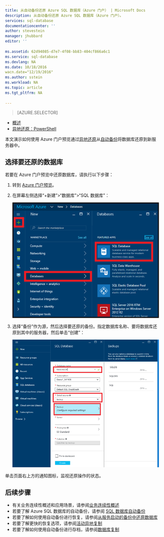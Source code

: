 ```yaml
---
title: 从自动备份还原 Azure SQL 数据库（Azure 门户） | Microsoft Docs
description: 从自动备份还原 Azure SQL 数据库（Azure 门户）。
services: sql-database
documentationcenter: ''
author: stevestein
manager: jhubbard
editor: ''

ms.assetid: 62d94085-d7e7-4f08-bb83-404cf866a6c1
ms.service: sql-database
ms.devlang: NA
ms.date: 10/18/2016
wacn.date="12/19/2016"
ms.author: sstein
ms.workload: NA
ms.topic: article
ms.tgt_pltfrm: NA

---
```



> [AZURE.SELECTOR]
- [概述](/documentation/articles/sql-database-recovery-using-backups/#geo-restore)
- [异地还原：PowerShell](/documentation/articles/sql-database-geo-restore-powershell/)


本文演示如何使用 Azure 门户预览通过[异地还原](/documentation/articles/sql-database-recovery-using-backups/#geo-restore)从[自动备份](/documentation/articles/sql-database-automated-backups/)将数据库还原到新服务器中。

## 选择要还原的数据库
若要在 Azure 门户预览中还原数据库，请执行以下步骤：

1. 转到 [Azure 门户预览](https://portal.azure.cn)。
2. 在屏幕左侧选择“+新建”>“数据库”>“SQL 数据库”：
   
   ![还原 Azure SQL 数据库](./media/sql-database-geo-restore-portal/new-sql-database.png)  

3. 选择“备份”作为源，然后选择要还原的备份。指定数据库名称、要将数据库还原到其中的服务器，然后单击“创建”：
   
   ![还原 Azure SQL 数据库](./media/sql-database-geo-restore-portal/geo-restore.png)  


单击页面右上方的通知图标，监视还原操作的状态。

## 后续步骤
- 有关业务连续性概述和应用场景，请参阅[业务连续性概述](/documentation/articles/sql-database-business-continuity/)
- 若要了解 Azure SQL 数据库的自动备份，请参阅 [SQL 数据库自动备份](/documentation/articles/sql-database-automated-backups/)
- 若要了解如何使用自动备份进行恢复，请参阅[从服务启动的备份中还原数据库](/documentation/articles/sql-database-recovery-using-backups/)
- 若要了解更快的恢复选项，请参阅[活动异地复制](/documentation/articles/sql-database-geo-replication-overview/)
- 若要了解如何使用自动备份进行存档，请参阅[数据库复制](/documentation/articles/sql-database-copy/)

<!---HONumber=Mooncake_1212_2016-->
